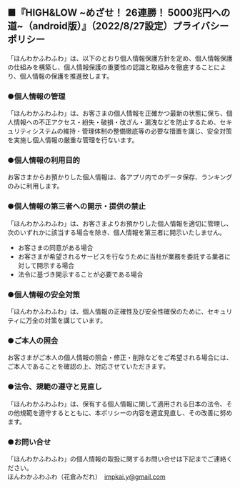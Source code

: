 <!DOCTYPE html>
<html lang="ja">
<head>
  <meta charset="UTF-8">
  <title>プライバシーポリシー</title>
</head>
<body>
  <h2>■『HIGH&amp;LOW ~めざせ！ 26連勝！ 5000兆円への道~（android版）』（2022/8/27設定）プライバシーポリシー</h2>

  <p>「ほんわかふわふわ」は、以下のとおり個人情報保護方針を定め、個人情報保護の仕組みを構築し、個人情報保護の重要性の認識と取組みを徹底することにより、個人情報の保護を推進致します。</p>

  <h3>●個人情報の管理</h3>
  <p>「ほんわかふわふわ」は、お客さまの個人情報を正確かつ最新の状態に保ち、個人情報への不正アクセス・紛失・破損・改ざん・漏洩などを防止するため、セキュリティシステムの維持・管理体制の整備徹底等の必要な措置を講じ、安全対策を実施し個人情報の厳重な管理を行ないます。</p>

  <h3>●個人情報の利用目的</h3>
  <p>お客さまからお預かりした個人情報は、各アプリ内でのデータ保存、ランキングのみに利用します。</p>

  <h3>●個人情報の第三者への開示・提供の禁止</h3>
  <p>「ほんわかふわふわ」は、お客さまよりお預かりした個人情報を適切に管理し、次のいずれかに該当する場合を除き、個人情報を第三者に開示いたしません。</p>
  <ul>
    <li>お客さまの同意がある場合</li>
    <li>お客さまが希望されるサービスを行なうために当社が業務を委託する業者に対して開示する場合</li>
    <li>法令に基づき開示することが必要である場合</li>
  </ul>

  <h3>●個人情報の安全対策</h3>
  <p>「ほんわかふわふわ」は、個人情報の正確性及び安全性確保のために、セキュリティに万全の対策を講じています。</p>

  <h3>●ご本人の照会</h3>
  <p>お客さまがご本人の個人情報の照会・修正・削除などをご希望される場合には、ご本人であることを確認の上、対応させていただきます。</p>

  <h3>●法令、規範の遵守と見直し</h3>
  <p>「ほんわかふわふわ」は、保有する個人情報に関して適用される日本の法令、その他規範を遵守するとともに、本ポリシーの内容を適宜見直し、その改善に努めます。</p>

  <h3>●お問い合せ</h3>
  <p>「ほんわかふわふわ」の個人情報の取扱に関するお問い合せは下記までご連絡ください。<br>
  ほんわかふわふわ（花倉みだれ）　<a href="mailto:impkai.y@gmail.com">impkai.y@gmail.com</a></p>
</body>
</html>

